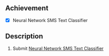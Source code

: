 ## Achievement 

- [x] Neural Network SMS Text Classifier


## Description 

1. Submit [Neural Network SMS Text Classifier](https://www.freecodecamp.org/learn/machine-learning-with-python/machine-learning-with-python-projects/neural-network-sms-text-classifier)
